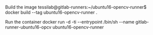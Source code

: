 Build the image
tessilab@gitlab-runners:~/ubuntu16-opencv-runner$ docker build --tag ubuntu16-opencv-runner .

Run the container
docker run -d -ti --entrypoint /bin/sh --name gitlab-runner-ubuntu16-opcv ubuntu16-opencv-runner
